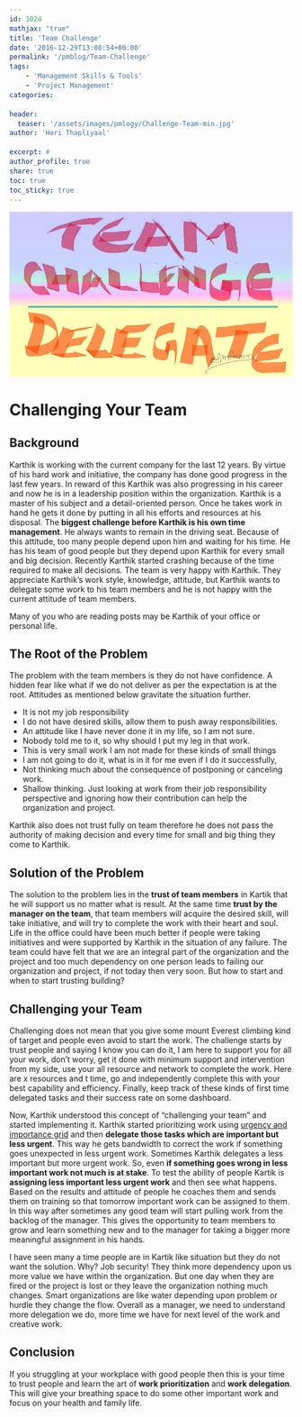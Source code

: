 ```yaml
---
id: 1024   
mathjax: "true"
title: 'Team Challenge'
date: '2016-12-29T13:08:54+00:00'
permalink: '/pmblog/Team-Challenge'
tags: 
    - 'Management Skills & Tools'
    - 'Project Management'
categories:

header:
  teaser: '/assets/images/pmlogy/Challenge-Team-min.jpg'
author: 'Hari Thapliyaal'

excerpt: #
author_profile: true
share: true
toc: true   
toc_sticky: true
---
```

![](/assets/images/pmlogy/Challenge-Team-min.jpg)

# Challenging Your Team

## Background

Karthik is working with the current company for the last 12 years. By virtue of his hard work and initiative, the company has done good progress in the last few years. In reward of this Karthik was also progressing in his career and now he is in a leadership position within the organization. Karthik is a master of his subject and a detail-oriented person. Once he takes work in hand he gets it done by putting in all his efforts and resources at his disposal. The **biggest challenge before Karthik is his own time management**. He always wants to remain in the driving seat. Because of this attitude, too many people depend upon him and waiting for his time. He has his team of good people but they depend upon Karthik for every small and big decision. Recently Karthik started crashing because of the time required to make all decisions. The team is very happy with Karthik. They appreciate Karthik’s work style, knowledge, attitude, but Karthik wants to delegate some work to his team members and he is not happy with the current attitude of team members.

Many of you who are reading posts may be Karthik of your office or personal life.

## The Root of the Problem

The problem with the team members is they do not have confidence. A hidden fear like what if we do not deliver as per the expectation is at the root. Attitudes as mentioned below gravitate the situation further.

- It is not my job responsibility
- I do not have desired skills, allow them to push away responsibilities.
- An attitude like I have never done it in my life, so I am not sure.
- Nobody told me to it, so why should I put my leg in that work.
- This is very small work I am not made for these kinds of small things
- I am not going to do it, what is in it for me even if I do it successfully,
- Not thinking much about the consequence of postponing or canceling work.
- Shallow thinking. Just looking at work from their job responsibility perspective and ignoring how their contribution can help the organization and project.

Karthik also does not trust fully on team therefore he does not pass the authority of making decision and every time for small and big thing they come to Karthik.

## Solution of the Problem

The solution to the problem lies in the **trust of team members** in Kartik that he will support us no matter what is result. At the same time **trust by the manager on the team**, that team members will acquire the desired skill, will take initiative, and will try to complete the work with their heart and soul. Life in the office could have been much better if people were taking initiatives and were supported by Karthik in the situation of any failure. The team could have felt that we are an integral part of the organization and the project and too much dependency on one person leads to failing our organization and project, if not today then very soon. But how to start and when to start trusting building?

## Challenging your Team

Challenging does not mean that you give some mount Everest climbing kind of target and people even avoid to start the work. The challenge starts by trust people and saying I know you can do it, I am here to support you for all your work, don’t worry, get it done with minimum support and intervention from my side, use your all resource and network to complete the work. Here are x resources and t time, go and independently complete this with your best capability and efficiency. Finally, keep track of these kinds of first time delegated tasks and their success rate on some dashboard.

Now, Karthik understood this concept of “challenging your team” and started implementing it. Karthik started prioritizing work using [urgency and importance grid](https://www.mindtools.com/pages/article/newHTE_91.htm) and then **delegate those tasks which are important but less urgent**. This way he gets bandwidth to correct the work if something goes unexpected in less urgent work. Sometimes Karthik delegates a less important but more urgent work. So, even **if something goes wrong in less important work not much is at stake**. To test the ability of people Kartik is **assigning less important less urgent work** and then see what happens. Based on the results and attitude of people he coaches them and sends them on training so that tomorrow important work can be assigned to them. In this way after sometimes any good team will start pulling work from the backlog of the manager. This gives the opportunity to team members to grow and learn something new and to the manager for taking a bigger more meaningful assignment in his hands.

I have seen many a time people are in Kartik like situation but they do not want the solution. Why? Job security! They think more dependency upon us more value we have within the organization. But one day when they are fired or the project is lost or they leave the organization nothing much changes. Smart organizations are like water depending upon problem or hurdle they change the flow. Overall as a manager, we need to understand more delegation we do, more time we have for next level of the work and creative work.

## Conclusion

If you struggling at your workplace with good people then this is your time to trust people and learn the art of **work prioritization** and **work delegation**. This will give your breathing space to do some other important work and focus on your health and family life.